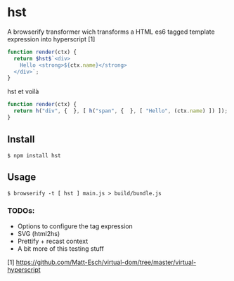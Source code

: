 # hst

A browserify transformer wich transforms a HTML es6 tagged template expression
into hyperscript [1]

```javascript
function render(ctx) {
  return $hst$`<div>
    Hello <strong>${ctx.name}</strong>
  </div>`;
}
```

hst et voilà

```javascript
function render(ctx) {
  return h("div", {  }, [ h("span", {  }, [ "Hello", (ctx.name) ]) ]);
}
```

## Install

    $ npm install hst

## Usage

    $ browserify -t [ hst ] main.js > build/bundle.js

### TODOs:

* Options to configure the tag expression
* SVG (html2hs)
* Prettify + recast context
* A bit more of this testing stuff

[1] https://github.com/Matt-Esch/virtual-dom/tree/master/virtual-hyperscript

